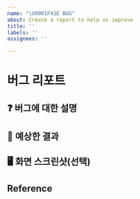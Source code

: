 ```yaml
---
name: "\U0001F41E BUG"
about: Create a report to help us improve
title: ''
labels: ''
assignees: ''

---
```


# 버그 리포트

## ❓ 버그에 대한 설명
<!-- 발생한 버그에 대해 알려주세요 -->


## 📝 예상한 결과


## 🖥 화면 스크린샷(선택)
<!-- 가능하다면 첨부해주세요! -->


## Reference
<!-- 참고한 레퍼런스, 팀원들도 읽어두면 좋은 글이 있다면 링크를 달아주세요! -->
